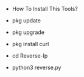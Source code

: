 - How To Install This Tools?


- pkg update
- pkg upgrade

- pkg install curl
- cd Reverse-Ip
- python3 reverse.py
